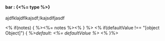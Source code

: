 #### **bar** : {<%= type %>}

ajdfklajdflkajsdf;lkajsdlfjasdf

<% if(notes) { %><%= notes %><% } %>
<% if(defaultValue !== "[object Object]") { %>*default: <%= defaultValue %>* <% }%>
